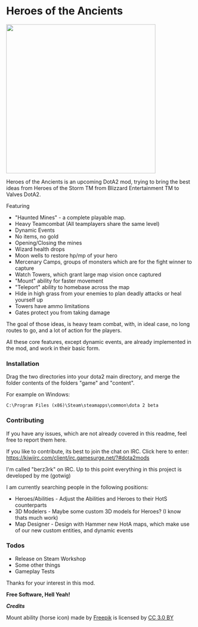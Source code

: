 # Heroes of the Ancients
<img src="https://www.dropbox.com/s/shmfox3ewlk0ffk/Logo_transparent_HD.png?raw=1" width="400">

Heroes of the Ancients is an upcoming DotA2 mod, trying to bring the best ideas from Heroes of the Storm TM from Blizzard Entertainment TM to Valves DotA2.

Featuring
  - "Haunted Mines" - a complete playable map.
  - Heavy Teamcombat (All teamplayers share the same level)
  - Dynamic Events
  - No items, no gold
  - Opening/Closing the mines
  - Wizard health drops
  - Moon wells to restore hp/mp of your hero
  - Mercenary Camps, groups of monsters which are for the fight winner to capture
  - Watch Towers, which grant large map vision once captured
  - "Mount" ability for faster movement
  - "Teleport" ability to homebase across the map
  - Hide in high grass from your enemies to plan deadly attacks or heal yourself up
  - Towers have ammo limitations
  - Gates protect you from taking damage

The goal of those ideas, is heavy team combat, with, in ideal case, no long routes to go, and a lot of action for the players.

All these core features, except dynamic events, are already implemented in the mod, and work in their basic form.

### Installation
Drag the two directories into your dota2 main directory, and merge the folder contents of the folders "game" and "content". 

For example on Windows:
```
C:\Program Files (x86)\Steam\steamapps\common\dota 2 beta
```

### Contributing

If you have any issues, which are not already covered in this readme, feel free to report them here.

If you like to contribute, its best to join the chat on IRC.
Click here to enter:
https://kiwiirc.com/client/irc.gamesurge.net/?#dota2mods

I'm called "berz3rk" on IRC.
Up to this point everything in this project is developed by me (gotwig)

I am currently searching people in the following positions:
* Heroes/Abilities - Adjust the Abilities and Heroes to their HotS counterparts
* 3D Modelers - Maybe some custom 3D models for Heroes? (I know thats much work)
* Map Designer - Design with Hammer new HotA maps, which make use of our new custom entities, and dynamic events

### Todos
 - Release on Steam Workshop
 - Some other things
 - Gameplay Tests

Thanks for your interest in this mod.

**Free Software, Hell Yeah!**

***Credits***
<div>Mount ability (horse icon) made by <a href="http://www.freepik.com" title="Freepik">Freepik</a> is licensed by <a href="http://creativecommons.org/licenses/by/3.0/" title="Creative Commons BY 3.0" target="_blank">CC 3.0 BY</a></div>

